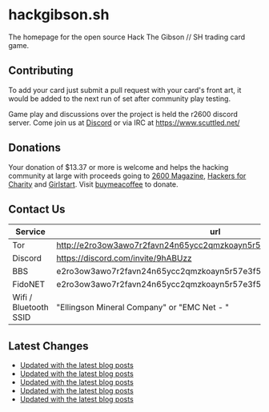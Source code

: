 # hackgibson.sh
The homepage for the open source Hack The Gibson // SH trading card game.


## Contributing

To add your card just submit a pull request with your card's front art, it would be added to the next run of set after community play testing.

Game play and discussions over the project is held the r2600 discord server. Come join us at [Discord](https://discord.com/invite/9hABUzz) or via IRC at https://www.scuttled.net/


## Donations

Your donation of $13.37 or more is welcome and helps the hacking community at large with proceeds going to [2600 Magazine](https://2600.com/), [Hackers for Charity](https://hackersforcharity.org) and [Girlstart](https://girlstart.org).  Visit [buymeacoffee](https://www.buymeacoffee.com/hackgibson.sh) to donate.


## Contact Us

Service | url
-|-
Tor | http://e2ro3ow3awo7r2favn24n65ycc2qmzkoayn5r57e3f56nvjwdcgg32ad.onion
Discord | https://discord.com/invite/9hABUzz
BBS | e2ro3ow3awo7r2favn24n65ycc2qmzkoayn5r57e3f56nvjwdcgg32ad.onion:23
FidoNET | e2ro3ow3awo7r2favn24n65ycc2qmzkoayn5r57e3f56nvjwdcgg32ad.onion:24554
Wifi / Bluetooth SSID | "Ellingson Mineral Company" or "EMC Net - <fidonet address>"

## Latest Changes
<!-- BLOG-POST-LIST:START -->
- [Updated with the latest blog posts](https://github.com/DFW2600/hackgibson.sh/commit/30e8ae4eb92f1bbc00cdc2e7b4c0de25662f855a)
- [Updated with the latest blog posts](https://github.com/DFW2600/hackgibson.sh/commit/8f9f3ac4be3ffbd3ac5827533562a0df6c5d5de5)
- [Updated with the latest blog posts](https://github.com/DFW2600/hackgibson.sh/commit/c13c331b86edc9bed4bde960b21305f9bd7555cc)
- [Updated with the latest blog posts](https://github.com/DFW2600/hackgibson.sh/commit/dcefba33209c72edcc5c5e408030bc5b3940f874)
- [Updated with the latest blog posts](https://github.com/DFW2600/hackgibson.sh/commit/8b3057b6af8bca619f99f7b099c6adc7386b08ac)
<!-- BLOG-POST-LIST:END -->
